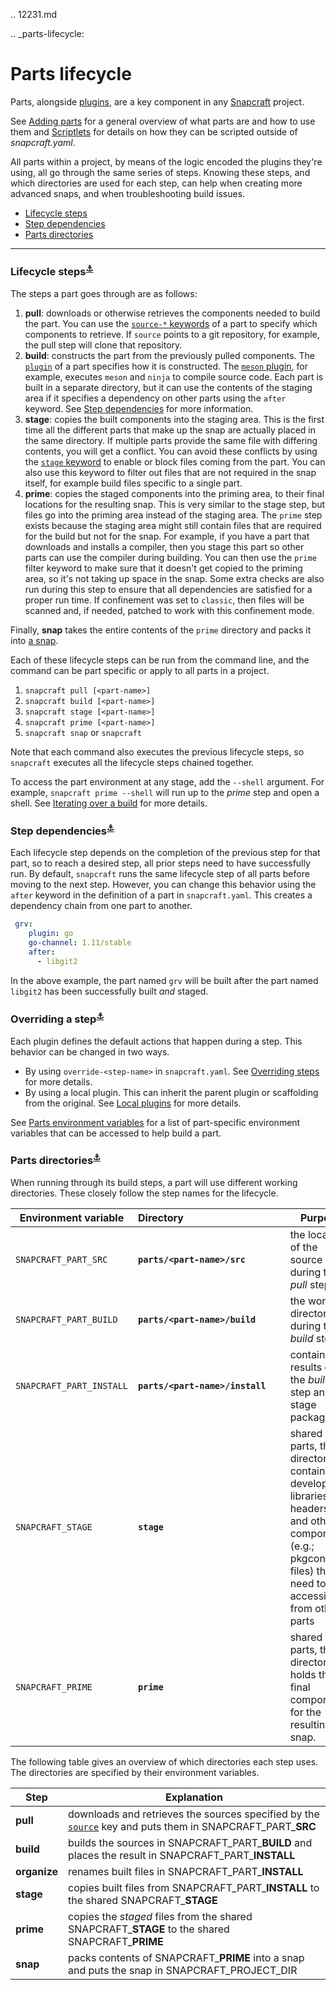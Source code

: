 .. 12231.md

.. _parts-lifecycle:

# Parts lifecycle

Parts, alongside [plugins](snapcraft-plugins.md), are a key component in any [Snapcraft](snapcraft-overview.md) project.

See [Adding parts](adding-parts.md) for a general overview of what parts are and how to use them and [Scriptlets](override-build-steps.md) for details on how they can be scripted outside of _snapcraft.yaml_.

All parts within a project, by means of the logic encoded the plugins they're using, all go through the same series of steps. Knowing these steps, and which directories are used for each step, can help when creating more advanced snaps, and when troubleshooting build issues.

- [Lifecycle steps](#heading--steps)
- [Step dependencies](#heading--step-dependencies)
- [Parts directories](#heading--parts-directories)

---

<h3 id='heading--steps'>Lifecycle steps<sup><a href=#heading--steps>⚓</a></sup></h3>

The steps a part goes through are as follows:

1. **pull**: downloads or otherwise retrieves the components needed to build the part. You can use the [`source-*` keywords](snapcraft-parts-metadata.md#heading--source) of a part to specify which components to retrieve. If `source` points to a git repository, for example, the pull step will clone that repository.
1. **build**: constructs the part from the previously pulled components. The [`plugin`](snapcraft-plugins.md) of a part specifies how it is constructed. The [`meson` plugin](the-meson-plugin.md), for example, executes `meson` and `ninja` to compile source code. Each part is built in a separate directory, but it can use the contents of the staging area if it specifies a dependency on other parts using the `after` keyword. See [Step dependencies](#heading--step-dependencies) for more information.
1. **stage**: copies the built components into the staging area. This is the first time all the different parts that make up the snap are actually placed in the same directory. If multiple parts provide the same file with differing contents, you will get a conflict. You can avoid these conflicts by using the [`stage` keyword](snapcraft-parts-metadata.md#heading--stage) to enable or block files coming from the part. You can also use this keyword to filter out files that are not required in the snap itself, for example build files specific to a single part.
1. **prime**: copies the staged components into the priming area, to their final locations for the resulting snap. This is very similar to the stage step, but files go into the priming area instead of the staging area. The `prime` step exists because the staging area might still contain files that are required for the build but not for the snap. For example, if you have a part that downloads and installs a compiler, then you stage this part so other parts can use the compiler during building. You can then use the `prime` filter keyword to make sure that it doesn't get copied to the priming area, so it's not taking up space in the snap. Some extra checks are also run during this step to ensure that all dependencies are satisfied for a proper run time. If confinement was set to `classic`, then files will be scanned and, if needed, patched to work with this confinement mode.

Finally, **snap** takes the entire contents of the `prime` directory and packs it into [a snap](the-snap-format.md).

Each of these lifecycle steps can be run from the command line, and the command can be part specific or apply to all parts in a project.

1. `snapcraft pull [<part-name>]`
1. `snapcraft build [<part-name>]`
1. `snapcraft stage [<part-name>]`
1. `snapcraft prime [<part-name>]`
1. `snapcraft snap` or `snapcraft`

Note that each command also executes the previous lifecycle steps, so `snapcraft` executes all the lifecycle steps chained together.

To access the part environment at any stage, add the `--shell` argument. For example, `snapcraft prime --shell` will run up to the *prime* step and open a shell. See [Iterating over a build](iterating-over-a-build.md) for more details.

<h3 id='heading--step-dependencies'>Step dependencies<sup><a href=#heading--step-dependencies>⚓</a></sup></h3>

Each lifecycle step depends on the completion of the previous step for that part, so to reach a desired step, all prior steps need to have successfully run. By default, `snapcraft` runs the same lifecycle step of all parts before moving to the next step. However, you can change this behavior using the `after` keyword in the definition of a part in `snapcraft.yaml`. This creates a dependency chain from one part to another.

```yaml
 grv:
    plugin: go
    go-channel: 1.11/stable
    after:
      - libgit2
```

In the above example, the part named `grv` will be built after the part named `libgit2` has been successfully built _and_ staged.

<h3 id='heading--overriding-steps'>Overriding a step<sup><a href=#heading--overriding-steps>⚓</a></sup></h3>

Each plugin defines the default actions that happen during a step. This behavior can be changed in two ways.

- By using `override-<step-name>` in `snapcraft.yaml`. See [Overriding steps](override-build-steps.md) for more details.
- By using a local plugin.  This can inherit the parent plugin or scaffolding from the original. See [Local plugins](writing-local-plugins.md) for more details.

See [Parts environment variables](parts-environment-variables.md) for a list of part-specific environment variables that can be accessed to help build a part.

<h3 id='heading--parts-directories'>Parts directories<sup><a href=#heading--parts-directories>⚓</a></sup></h3>

When running through its build steps, a part will use different working directories. These closely follow the step names for the lifecycle.

| Environment variable | Directory&nbsp;&nbsp;&nbsp;&nbsp;&nbsp;&nbsp;&nbsp;&nbsp;&nbsp;&nbsp;&nbsp;&nbsp;&nbsp;&nbsp;&nbsp;&nbsp;&nbsp;&nbsp;&nbsp;&nbsp;&nbsp;&nbsp;&nbsp;&nbsp;&nbsp;&nbsp;&nbsp;&nbsp;&nbsp;&nbsp;&nbsp;&nbsp;&nbsp;&nbsp;&nbsp;&nbsp; | Purpose |
|--|--|--|
| `SNAPCRAFT_PART_SRC` | **`parts/<part-name>/src`** | the location of the source during the *pull* step |
| `SNAPCRAFT_PART_BUILD` | **`parts/<part-name>/build`** | the working directory during the *build* step |
| `SNAPCRAFT_PART_INSTALL`| **`parts/<part-name>/install`** | contains the results of the *build* step and the stage packages. |
| `SNAPCRAFT_STAGE` | **`stage`** | shared by all parts, this directory contains the development libraries, headers, and other components (e.g.; pkgconfig files) that need to be accessible from other parts |
| `SNAPCRAFT_PRIME` | **`prime`** | shared by all parts, this directory holds the final components for the resulting snap. |

The following table gives an overview of which directories each step uses. The directories are specified by their environment variables.

<!--
| Step | Explanation | Source&nbsp;directory&nbsp;&nbsp;&nbsp;&nbsp;&nbsp;&nbsp;&nbsp;&nbsp;&nbsp;&nbsp;&nbsp;&nbsp;&nbsp;&nbsp;&nbsp;&nbsp;&nbsp;&nbsp;&nbsp;&nbsp;&nbsp;&nbsp;&nbsp;&nbsp;| Result directory |
|--|--|--|--|
| **pull** | downloads and retrieves the sources | *as specified by [`source`](snapcraft-parts-metadata.md#heading--source) key* | SNAPCRAFT_PART_**SRC** |
| **build** <br> *organise*  | builds the part <br> renames built files | SNAPCRAFT_PART_**BUILD** <br> SNAPCRAFT_PART_**INSTALL** | SNAPCRAFT_PART_**INSTALL** <br> SNAPCRAFT_PART_**INSTALL** |
| **stage** | copies built files to shared stage directory | SNAPCRAFT_PART_**INSTALL** | SNAPCRAFT_**STAGE** |
| **prime** | copies staged files to shared prime directory | SNAPCRAFT_PART_**INSTALL*** | SNAPCRAFT_**PRIME** |
| **snap** | packs contents of prime directory into a snap | SNAPCRAFT_**PRIME** | SNAPCRAFT_PROJECT_DIR |
-->

| Step | Explanation |
|--|--|
| **pull** | downloads and retrieves the sources specified by the [`source`](snapcraft-parts-metadata.md#heading--source) key and puts them in SNAPCRAFT_PART_**SRC** |
| **build** | builds the sources in SNAPCRAFT_PART_**BUILD** and places the result in SNAPCRAFT_PART_**INSTALL** |
| **organize** | renames built files in SNAPCRAFT_PART_**INSTALL** |
| **stage** | copies built files from SNAPCRAFT_PART_**INSTALL** to the shared SNAPCRAFT_**STAGE** |
| **prime** | copies the *staged* files from the shared SNAPCRAFT_**STAGE** to the shared SNAPCRAFT_**PRIME** |
| **snap** | packs contents of SNAPCRAFT_**PRIME** into a snap and puts the snap in SNAPCRAFT_PROJECT_DIR |